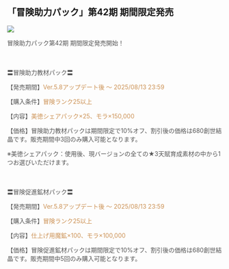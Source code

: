 ## 「冒険助力パック」第42期 期間限定発売
<img src="https://sdk.hoyoverse.com/upload/ann/2025/07/18/03464fab1f9690beda3e65448e71dbb8_7694801880168129776.png">
<p style="white-space: pre-wrap; text-align: left;"><span style="color:rgba(85,85,85,1)">冒険助力パック第42期 期間限定発売開始！</span></p><p style="white-space: pre-wrap; min-height: 1.5em; text-align: left;"></p><p style="white-space: pre-wrap; text-align: left;"><span style="color:rgba(85,85,85,1)">〓冒険助力教材パック〓</span></p><p style="white-space: pre-wrap; text-align: left;"><span style="color:rgba(85,85,85,1)">【発売期間】</span><span style="color:rgba(204,146,85,1)">Ver.5.8アップデート後 ～ <t class="t_lc" contenteditable="false"><span style="color:rgba(204,146,85,1)">2025/08/13 23:59</span></t></span></p><p style="white-space: pre-wrap; text-align: left;"><span style="color:rgba(85,85,85,1)">【購入条件】</span><span style="color:rgba(204,146,85,1)">冒険ランク25以上</span></p><p style="white-space: pre-wrap; text-align: left;"><span style="color:rgba(85,85,85,1)">【内容】</span><span style="color:rgba(204,146,85,1)">美徳シェアパック×25、モラ×150,000</span></p><p style="white-space: pre-wrap; text-align: left;"><span style="color:rgba(85,85,85,1)">【価格】冒険助力教材パックは期間限定で10%オフ、割引後の価格は680創世結晶です。販売期間中3回のみ購入可能となります。</span></p><p style="white-space: pre-wrap; text-align: left;"><span style="color:rgba(85,85,85,1)">※美徳シェアパック：使用後、現バージョンの全ての★3天賦育成素材の中から1つお選びいただけます。</span></p><p style="white-space: pre-wrap; min-height: 1.5em; text-align: left;"><span style="color:rgba(85,85,85,1)"> </span></p><p style="white-space: pre-wrap; text-align: left;"><span style="color:rgba(85,85,85,1)">〓冒険促進鉱材パック〓</span></p><p style="white-space: pre-wrap; text-align: left;"><span style="color:rgba(85,85,85,1)">【発売期間】</span><span style="color:rgba(204,146,85,1)">Ver.5.8アップデート後 ～ <t class="t_lc" contenteditable="false">2025/08/13 23:59</t></span></p><p style="white-space: pre-wrap; text-align: left;"><span style="color:rgba(85,85,85,1)">【購入条件】</span><span style="color:rgba(204,146,85,1)">冒険ランク25以上</span></p><p style="white-space: pre-wrap; text-align: left;"><span style="color:rgba(85,85,85,1)">【内容】</span><span style="color:rgba(204,146,85,1)">仕上げ用魔鉱×100、モラ×100,000</span></p><p style="white-space: pre-wrap; text-align: left;"><span style="color:rgba(85,85,85,1)">【価格】冒険促進鉱材パックは期間限定で10%オフ、割引後の価格は680創世結晶です。販売期間中5回のみ購入可能となります。</span></p>
